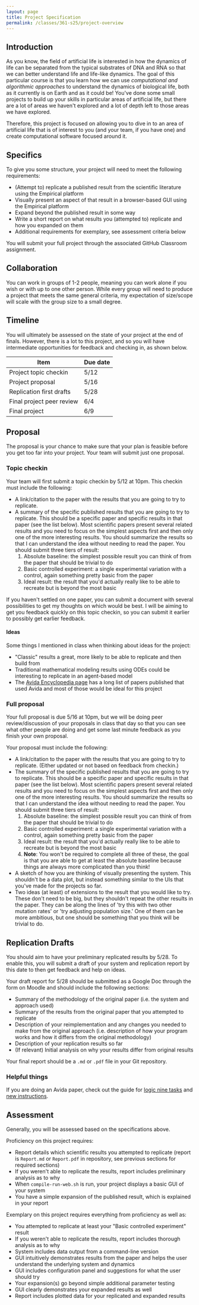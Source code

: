 ```yaml
---
layout: page
title: Project Specification
permalink: /classes/361-s25/project-overview
---
```


## Introduction
As you know, the field of artificial life is interested in how the dynamics of life can be separated from the typical substrates of DNA and RNA so that we can better understand life and life-like dynamics.
The goal of this particular course is that you learn how we can use *computational and algorithmic approaches* to understand the dynamics of biological life, both as it currently is on Earth and as it could be!
You've done some small projects to build up your skills in particular areas of artificial life, but there are a lot of areas we haven't explored and a lot of depth left to those areas we have explored.

Therefore, this project is focused on allowing you to dive in to an area of artificial life that is of interest to you (and your team, if you have one) and create computational software focused around it.

## Specifics
To give you some structure, your project will need to meet the following requirements:
* (Attempt to) replicate a published result from the scientific literature using the Empirical platform
* Visually present an aspect of that result in a browser-based GUI using the Empirical platform
* Expand beyond the published result in some way
* Write a short report on what results you (attempted to) replicate and how you expanded on them
* Additional requirements for exemplary, see assessment criteria below

You will submit your full project through the associated GitHub Classroom assignment.

## Collaboration
You can work in groups of 1-2 people, meaning you can work alone if you wish or with up to one other person. While every group will need to produce a project that meets the same general criteria, my expectation of size/scope will scale with the group size to a small degree.

## Timeline
You will ultimately be assessed on the state of your project at the end of finals.
However, there is a lot to this project, and so you will have intermediate opportunities for feedback and checking in, as shown below.

| Item | Due date |
|------|----------|
| Project topic checkin | 5/12|
| Project proposal | 5/16 |
| Replication first drafts | 5/28|
| Final project peer review | 6/4 |
| Final project | 6/9 |

## Proposal
The proposal is your chance to make sure that your plan is feasible before you get too far into your project.
Your team will submit just one proposal.

### Topic checkin
Your team will first submit a topic checkin by 5/12 at 10pm.
This checkin must include the following:
* A link/citation to the paper with the results that you are going to try to replicate.
* A summary of the specific published results that you are going to try to replicate. This should be a specific paper and specific results in that paper (see the list below). Most scientific papers present several related results and you need to focus on the simplest aspects first and then only one of the more interesting results. You should summarize the results so that I can understand the idea without needing to read the paper. You should submit three tiers of result:
    1. Absolute baseline: the simplest possible result you can think of from the paper that should be trivial to do
    2. Basic controlled experiment: a single experimental variation with a control, again something pretty basic from the paper
    3. Ideal result: the result that you'd actually really like to be able to recreate but is beyond the most basic

If you haven't settled on one paper, you can submit a document with several possibilities to get my thoughts on which would be best.
I will be aiming to get you feedback quickly on this topic checkin, so you can submit it earlier to possibly get earlier feedback.

#### Ideas
Some things I mentioned in class when thinking about ideas for the project:
* "Classic" results a great, more likely to be able to replicate and then build from
* Traditional mathematical modeling results using ODEs could be interesting to replicate in an agent-based model
* The [Avida Encyclopedia page](https://alife.org/encyclopedia/digital-evolution/avida/) has a long list of papers published that used Avida and most of those would be ideal for this project

### Full proposal
Your full proposal is due 5/16 at 10pm, but we will be doing peer review/discussion of your proposals in class that day so that you can see what other people are doing and get some last minute feedback as you finish your own proposal.

Your proposal must include the following:
* A link/citation to the paper with the results that you are going to try to replicate. (Either updated or not based on feedback from checkin.)
* The summary of the specific published results that you are going to try to replicate. This should be a specific paper and specific results in that paper (see the list below). Most scientific papers present several related results and you need to focus on the simplest aspects first and then only one of the more interesting results. You should summarize the results so that I can understand the idea without needing to read the paper. You should submit three tiers of result:
    1. Absolute baseline: the simplest possible result you can think of from the paper that should be trivial to do
    2. Basic controlled experiment: a single experimental variation with a control, again something pretty basic from the paper
    3. Ideal result: the result that you'd actually really like to be able to recreate but is beyond the most basic
    4. **Note**: You won't be required to complete all three of these, the goal is that you are able to get at least the absolute baseline because things are always more complicated than you think!
* A sketch of how you are thinking of visually presenting the system. This shouldn't be a data plot, but instead something similar to the UIs that you've made for the projects so far.
* Two ideas (at least) of extensions to the result that you would like to try. These don't need to be big, but they shouldn't repeat the other results in the paper. They can be along the lines of 'try this with two other mutation rates' or 'try adjusting population size.' One of them can be more ambitious, but one should be something that you think will be trivial to do.

## Replication Drafts

You should aim to have your preliminary replicated results by 5/28. 
To enable this, you will submit a draft of your system and replication report by this date to then get feedback and help on ideas.

Your draft report for 5/28 should be submitted as a Google Doc through the form on Moodle and should include the following sections:
* Summary of the methodology of the original paper (i.e. the system and approach used)
* Summary of the results from the original paper that you attempted to replicate
* Description of your reimplementation and any changes you needed to make from the original approach (i.e. description of how your program works and how it differs from the original methodology)
* Description of your replication results so far
* (If relevant) Initial analysis on why your results differ from original results

Your final report should be a `.md` or `.pdf` file in your Git repository.

### Helpful things
If you are doing an Avida paper, check out the guide for [logic nine tasks](logic-nine) and [new instructions](instructions-guide).

## Assessment
Generally, you will be assessed based on the specifications above. 

Proficiency on this project requires:
* Report details which scientific results you attempted to replicate (report is `Report.md` or `Report.pdf` in repository, see previous sections for required sections)
* If you weren't able to replicate the results, report includes preliminary analysis as to why
* When `compile-run-web.sh` is run, your project displays a basic GUI of your system
* You have a simple expansion of the published result, which is explained in your report

Exemplary on this project requires everything from proficiency as well as:
* You attempted to replicate at least your "Basic controlled experiment" result
* If you weren't able to replicate the results, report includes thorough analysis as to why
* System includes data output from a command-line version
* GUI intuitively demonstrates results from the paper and helps the user understand the underlying system and dynamics
* GUI includes configuration panel and suggestions for what the user should try
* Your expansion(s) go beyond simple additional parameter testing
* GUI clearly demonstrates your expanded results as well
* Report includes plotted data for your replicated and expanded results
